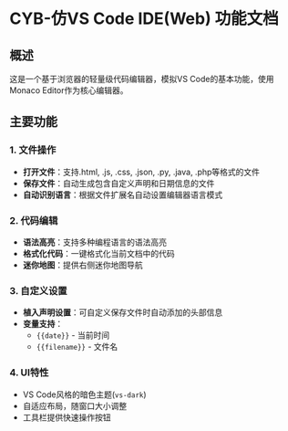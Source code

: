 # CYB-仿VS Code IDE(Web) 功能文档

## 概述
这是一个基于浏览器的轻量级代码编辑器，模拟VS Code的基本功能，使用Monaco Editor作为核心编辑器。

## 主要功能

### 1. 文件操作
- **打开文件**：支持.html, .js, .css, .json, .py, .java, .php等格式的文件
- **保存文件**：自动生成包含自定义声明和日期信息的文件
- **自动识别语言**：根据文件扩展名自动设置编辑器语言模式

### 2. 代码编辑
- **语法高亮**：支持多种编程语言的语法高亮
- **格式化代码**：一键格式化当前文档中的代码
- **迷你地图**：提供右侧迷你地图导航

### 3. 自定义设置
- **植入声明设置**：可自定义保存文件时自动添加的头部信息
- **变量支持**：
  - `{{date}}` - 当前时间
  - `{{filename}}` - 文件名

### 4. UI特性
- VS Code风格的暗色主题(`vs-dark`)
- 自适应布局，随窗口大小调整
- 工具栏提供快速操作按钮
